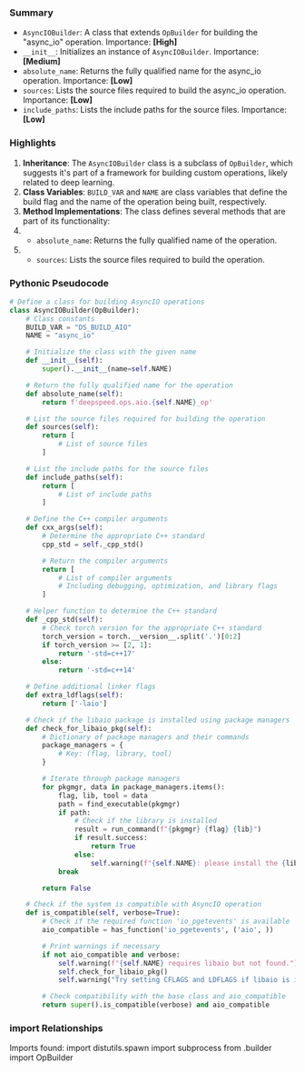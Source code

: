 

### Summary



* `AsyncIOBuilder`: A class that extends `OpBuilder` for building the "async\_io" operation. Importance: **[High]**
* `__init__`: Initializes an instance of `AsyncIOBuilder`. Importance: **[Medium]**
* `absolute_name`: Returns the fully qualified name for the async\_io operation. Importance: **[Low]**
* `sources`: Lists the source files required to build the async\_io operation. Importance: **[Low]**
* `include_paths`: Lists the include paths for the source files. Importance: **[Low]**

### Highlights



1. **Inheritance**: The `AsyncIOBuilder` class is a subclass of `OpBuilder`, which suggests it's part of a framework for building custom operations, likely related to deep learning.
2. **Class Variables**: `BUILD_VAR` and `NAME` are class variables that define the build flag and the name of the operation being built, respectively.
3. **Method Implementations**: The class defines several methods that are part of its functionality:
4.   - `absolute_name`: Returns the fully qualified name of the operation.
5.   - `sources`: Lists the source files required to build the operation.

### Pythonic Pseudocode

```python
# Define a class for building AsyncIO operations
class AsyncIOBuilder(OpBuilder):
    # Class constants
    BUILD_VAR = "DS_BUILD_AIO"
    NAME = "async_io"

    # Initialize the class with the given name
    def __init__(self):
        super().__init__(name=self.NAME)

    # Return the fully qualified name for the operation
    def absolute_name(self):
        return f'deepspeed.ops.aio.{self.NAME}_op'

    # List the source files required for building the operation
    def sources(self):
        return [
            # List of source files
        ]

    # List the include paths for the source files
    def include_paths(self):
        return [
            # List of include paths
        ]

    # Define the C++ compiler arguments
    def cxx_args(self):
        # Determine the appropriate C++ standard
        cpp_std = self._cpp_std()

        # Return the compiler arguments
        return [
            # List of compiler arguments
            # Including debugging, optimization, and library flags
        ]

    # Helper function to determine the C++ standard
    def _cpp_std(self):
        # Check torch version for the appropriate C++ standard
        torch_version = torch.__version__.split('.')[0:2]
        if torch_version >= [2, 1]:
            return '-std=c++17'
        else:
            return '-std=c++14'

    # Define additional linker flags
    def extra_ldflags(self):
        return ['-laio']

    # Check if the libaio package is installed using package managers
    def check_for_libaio_pkg(self):
        # Dictionary of package managers and their commands
        package_managers = {
            # Key: (flag, library, tool)
        }

        # Iterate through package managers
        for pkgmgr, data in package_managers.items():
            flag, lib, tool = data
            path = find_executable(pkgmgr)
            if path:
                # Check if the library is installed
                result = run_command(f"{pkgmgr} {flag} {lib}")
                if result.success:
                    return True
                else:
                    self.warning(f"{self.NAME}: please install the {lib} package with {tool}")
            break

        return False

    # Check if the system is compatible with AsyncIO operation
    def is_compatible(self, verbose=True):
        # Check if the required function 'io_pgetevents' is available
        aio_compatible = has_function('io_pgetevents', ('aio', ))

        # Print warnings if necessary
        if not aio_compatible and verbose:
            self.warning(f"{self.NAME} requires libaio but not found.")
            self.check_for_libaio_pkg()
            self.warning("Try setting CFLAGS and LDFLAGS if libaio is installed from source.")

        # Check compatibility with the base class and aio_compatible
        return super().is_compatible(verbose) and aio_compatible
```


### import Relationships

Imports found:
import distutils.spawn
import subprocess
from .builder import OpBuilder